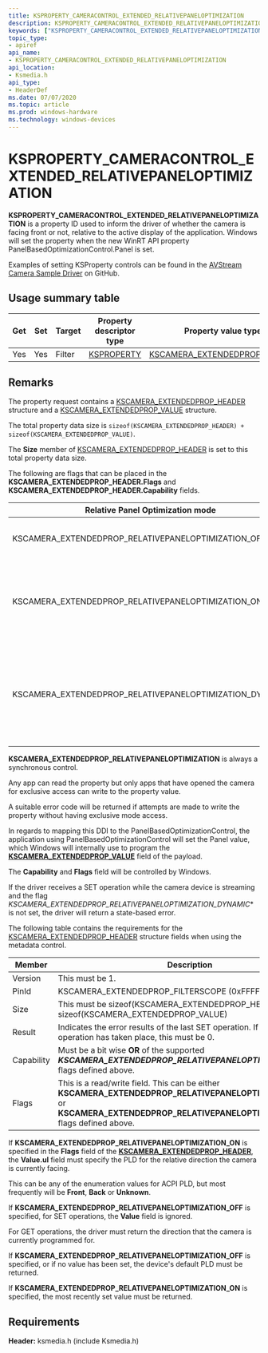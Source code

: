 ```yaml
---
title: KSPROPERTY_CAMERACONTROL_EXTENDED_RELATIVEPANELOPTIMIZATION
description: KSPROPERTY_CAMERACONTROL_EXTENDED_RELATIVEPANELOPTIMIZATION is a property ID used to inform the driver of whether the camera is facing front or not, relative to the active display of the application.
keywords: ["KSPROPERTY_CAMERACONTROL_EXTENDED_RELATIVEPANELOPTIMIZATION Streaming Media Devices"]
topic_type:
- apiref
api_name:
- KSPROPERTY_CAMERACONTROL_EXTENDED_RELATIVEPANELOPTIMIZATION
api_location:
- Ksmedia.h
api_type:
- HeaderDef
ms.date: 07/07/2020
ms.topic: article
ms.prod: windows-hardware
ms.technology: windows-devices
---
```


# KSPROPERTY\_CAMERACONTROL\_EXTENDED\_RELATIVEPANELOPTIMIZATION

**KSPROPERTY\_CAMERACONTROL\_EXTENDED\_RELATIVEPANELOPTIMIZATION** is a property ID used to inform the driver of whether the camera is facing front or not, relative to the active display of the application. Windows will set the property when the new WinRT API property PanelBasedOptimizationControl.Panel is set.

Examples of setting KSProperty controls can be found in the [AVStream Camera Sample Driver](https://github.com/microsoft/Windows-driver-samples/tree/master/avstream/avscamera) on GitHub.

## Usage summary table

| Get | Set | Target | Property descriptor type | Property value type |
|--|--|--|--|--|
| Yes | Yes | Filter | [KSPROPERTY](./ksproperty-structure.md) | [KSCAMERA_EXTENDEDPROP_HEADER](/windows-hardware/drivers/ddi/content/ksmedia/ns-ksmedia-tagkscamera_extendedprop_header) |

## Remarks

The property request contains a [KSCAMERA_EXTENDEDPROP_HEADER](/windows-hardware/drivers/ddi/content/ksmedia/ns-ksmedia-tagkscamera_extendedprop_header) structure and a [KSCAMERA_EXTENDEDPROP_VALUE](/windows-hardware/drivers/ddi/content/ksmedia/ns-ksmedia-tagkscamera_extendedprop_value) structure.

The total property data size is `sizeof(KSCAMERA_EXTENDEDPROP_HEADER) + sizeof(KSCAMERA_EXTENDEDPROP_VALUE)`.

The **Size** member of [KSCAMERA_EXTENDEDPROP_HEADER](/windows-hardware/drivers/ddi/content/ksmedia/ns-ksmedia-tagkscamera_extendedprop_header) is set to this total property data size.

The following are flags that can be placed in the **KSCAMERA_EXTENDEDPROP_HEADER.Flags** and **KSCAMERA_EXTENDEDPROP_HEADER.Capability** fields.

| Relative Panel Optimization mode | Description |
|--|--|
| KSCAMERA\_EXTENDEDPROP\_RELATIVEPANELOPTIMIZATION\_OFF | Camera will use normal mode of operation |
| KSCAMERA\_EXTENDEDPROP\_RELATIVEPANELOPTIMIZATION\_ON | Camera will use optimization relative to a position described in the value field |
| KSCAMERA\_EXTENDEDPROP\_RELATIVEPANELOPTIMIZATION\_DYNAMIC | Camera location hint can be dynamically adjusted while streaming without glitching the stream |

**KSCAMERA_EXTENDEDPROP_RELATIVEPANELOPTIMIZATION** is always a synchronous control.

Any app can read the property but only apps that have opened the camera for exclusive access can write to the property value.

A suitable error code will be returned if attempts are made to write the property without having exclusive mode access.

In regards to mapping this DDI to the PanelBasedOptimizationControl, the application using PanelBasedOptimizationControl will set the Panel value, which Windows will internally use to program the [**KSCAMERA_EXTENDEDPROP_VALUE**](/windows-hardware/drivers/ddi/content/ksmedia/ns-ksmedia-tagkscamera_extendedprop_value) field of the payload.

The **Capability** and **Flags** field will be controlled by Windows.

If the driver receives a SET operation while the camera device is streaming and the flag *KSCAMERA\_EXTENDEDPROP\_RELATIVEPANELOPTIMIZATION\_DYNAMIC** is not set, the driver will return a state-based error.

The following table contains the requirements for the [KSCAMERA_EXTENDEDPROP_HEADER](/windows-hardware/drivers/ddi/content/ksmedia/ns-ksmedia-tagkscamera_extendedprop_header) structure fields when using the metadata control.

| Member | Description |
|--|--|
| Version | This must be 1. |
| PinId | KSCAMERA_EXTENDEDPROP_FILTERSCOPE (0xFFFFFFFF) |
| Size | This must be sizeof(KSCAMERA_EXTENDEDPROP_HEADER) + sizeof(KSCAMERA_EXTENDEDPROP_VALUE) |
| Result | Indicates the error results of the last SET operation. If no SET operation has taken place, this must be 0. |
| Capability | Must be a bit wise **OR** of the supported ***KSCAMERA_EXTENDEDPROP_RELATIVEPANELOPTIMIZATION_XXX*** flags defined above. |
| Flags | This is a read/write field. This can be either **KSCAMERA_EXTENDEDPROP_RELATIVEPANELOPTIMIZATION_ON** or **KSCAMERA_EXTENDEDPROP_RELATIVEPANELOPTIMIZATION_OFF** flags defined above. |

If **KSCAMERA\_EXTENDEDPROP\_RELATIVEPANELOPTIMIZATION\_ON** is specified in the **Flags** field of the [**KSCAMERA\_EXTENDEDPROP\_HEADER**](/windows-hardware/drivers/ddi/content/ksmedia/ns-ksmedia-tagkscamera_extendedprop_header), the **Value.ul** field must specify the PLD for the relative direction the camera is currently facing.

This can be any of the enumeration values for ACPI PLD, but most frequently will be **Front**, **Back** or **Unknown**.

If **KSCAMERA\_EXTENDEDPROP\_RELATIVEPANELOPTIMIZATION\_OFF** is specified, for SET operations, the **Value** field is ignored.

For GET operations, the driver must return the direction that the camera is currently programmed for.

If **KSCAMERA\_EXTENDEDPROP\_RELATIVEPANELOPTIMIZATION\_OFF** is specified, or if no value has been set, the device's default PLD must be returned.

If **KSCAMERA\_EXTENDEDPROP\_RELATIVEPANELOPTIMIZATION\_ON** is specified, the most recently set value must be returned.

## Requirements

**Header:** ksmedia.h (include Ksmedia.h)